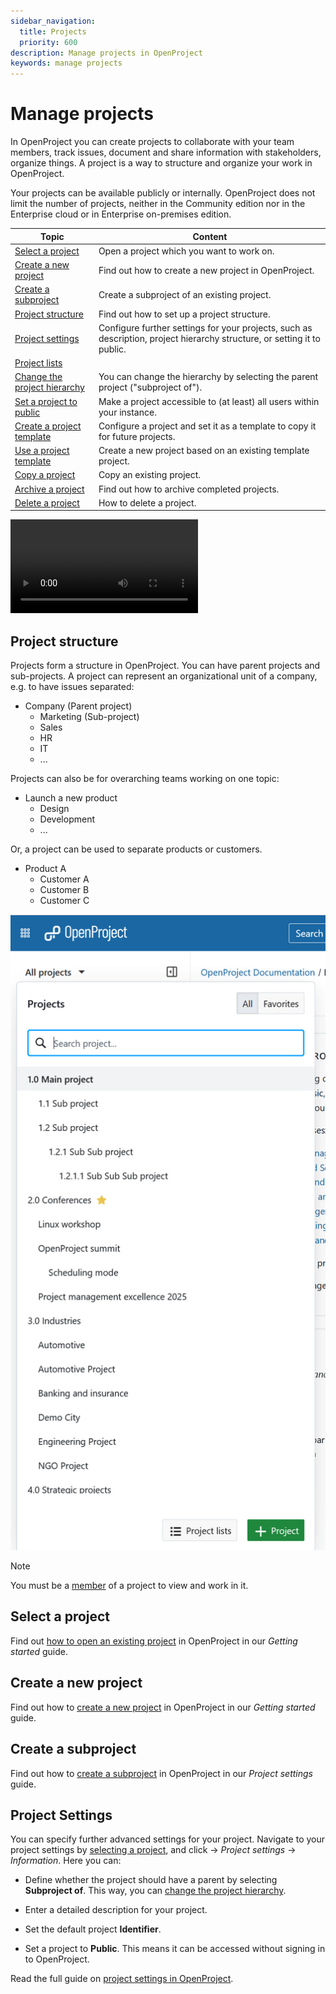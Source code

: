 ```yaml
---
sidebar_navigation:
  title: Projects
  priority: 600
description: Manage projects in OpenProject
keywords: manage projects
---
```

# Manage projects

In OpenProject you can create projects to collaborate with your team members, track issues, document and share information with stakeholders, organize things. A project is a way to structure and organize your work in OpenProject.

Your projects can be available publicly or internally. OpenProject does not limit the number of projects, neither in the Community edition nor in the Enterprise cloud or in Enterprise on-premises edition.

| Topic                                                                                                | Content                                                      |
|------------------------------------------------------------------------------------------------------| ------------------------------------------------------------ |
| [Select a project](../../getting-started/projects/#open-an-existing-project)                         | Open a project which you want to work on.                    |
| [Create a new project](../../getting-started/projects/#create-a-new-project)                         | Find out how to create a new project in OpenProject.         |
| [Create a subproject](./project-settings/project-information/#create-a-subproject)                   | Create a subproject of an existing project.                  |
| [Project structure](#project-structure)                                                              | Find out how to set up a project structure.                  |
| [Project settings](./project-settings/)                                                              | Configure further settings for your projects, such as description, project hierarchy structure, or setting it to public. |
| [Project lists](./project-lists/)                                                                    |                                                              |
| [Change the project hierarchy](./project-settings/project-information/#change-the-project-hierarchy) | You can change the hierarchy by selecting the parent project ("subproject of"). |
| [Set a project to public](./project-settings/project-information/#make-a-project-public)          | Make a project accessible to (at least) all users within your instance. |
| [Create a project template](./project-templates/#create-a-project-template)                          | Configure a project and set it as a template to copy it for future projects. |
| [Use a project template](./project-templates/#use-a-project-template)                                | Create a new project based on an existing template project.  |
| [Copy a project](./project-settings/project-information/#copy-a-project)                             | Copy an existing project.                                    |
| [Archive a project](./project-settings/project-information/#archive-a-project)                        | Find out how to archive completed projects.                  |
| [Delete a project](./project-settings/project-information/#delete-a-project)                          | How to delete a project.                                     |

![Video](https://openproject-docs.s3.eu-central-1.amazonaws.com/videos/OpenProject-Projects-Introduction.mp4)

## Project structure

Projects form a structure in OpenProject. You can have parent projects and sub-projects. A project can represent an organizational unit of a company, e.g. to have issues separated:

* Company (Parent project)
  * Marketing (Sub-project)
  * Sales
  * HR
  * IT
  * ...

Projects can also be for overarching teams working on one topic:

* Launch a new product
  * Design
  * Development
  * ...

Or, a project can be used to separate products or customers.

* Product A
  * Customer A
  * Customer B
  * Customer C

![Example of a project hierarchy shown in "Projects" dropdown menu in OpenProject](openproject_user_guide_projects_project_structure_example.png)

> [!NOTE]
> You must be a [member](../members/#add-members) of a project  to view and work in it.

## Select a project

Find out  [how to open an existing project](../../getting-started/projects/#open-an-existing-project) in OpenProject in our *Getting started* guide.

## Create a new project

Find out how to [create a new project](../../getting-started/projects/#create-a-new-project) in OpenProject in our *Getting started* guide.

## Create a subproject

Find out how to [create a subproject](./project-settings/) in OpenProject in our *Project settings* guide.

## Project Settings

You can specify further advanced settings for your project. Navigate to your project settings by [selecting a project](../../getting-started/projects/#open-an-existing-project), and click -> *Project settings* -> *Information*. Here you can: 

- Define whether the project should have a parent by selecting **Subproject of**. This way, you can [change the project hierarchy](./project-settings/project-information/#change-the-project-hierarchy).

- Enter a detailed description for your project.

- Set the default project **Identifier**. 

- Set a project to **Public**. This means it can be accessed without signing in to OpenProject.

Read the full guide on [project settings in OpenProject](./project-settings/).

